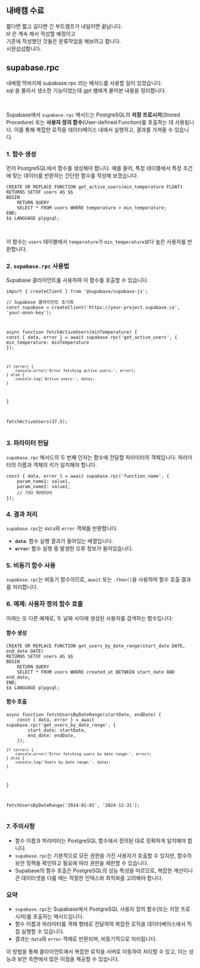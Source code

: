 <h2 data-ke-size="size26">내배캠 수료</h2>
<p data-ke-size="size16">짧다면 짧고 길다면 긴 부트캠프가 내일이면 끝납니다.<br />til 은 계속 해서 작성할 예정이고<br />기존에 작성했던 것들은 분류작업을 해보려고 합니다.<br />시원섭섭합니다.</p>
<h2 data-ke-size="size26">supabase.rpc</h2>
<p data-ke-size="size16">내배캠 막바지에 supabase.rpc 라는 메서드를 사용할 일이 있었습니다.<br />sql 을 몰라서 생소한 기능이었는데 gpt 쌤에게 물어본 내용을 정리합니다.</p>
<p data-ke-size="size16">&nbsp;</p>
<p data-ke-size="size16">Supabase에서 <code>supabase.rpc</code> 메서드는 PostgreSQL의 <b>저장 프로시저</b>(Stored Procedure) 또는 <b>사용자 정의 함수</b>(User-defined Function)를 호출하는 데 사용됩니다. 이를 통해 복잡한 로직을 데이터베이스 내에서 실행하고, 결과를 가져올 수 있습니다.</p>
<h3 data-ke-size="size23">1. <b>함수 생성</b></h3>
<p data-ke-size="size16">먼저 PostgreSQL에서 함수를 생성해야 합니다. 예를 들어, 특정 테이블에서 특정 조건에 맞는 데이터를 반환하는 간단한 함수를 작성해 보겠습니다.</p>
<pre class="pgsql"><code>CREATE OR REPLACE FUNCTION get_active_users(min_temperature FLOAT)
RETURNS SETOF users AS $$
BEGIN
    RETURN QUERY
    SELECT * FROM users WHERE temperature &gt; min_temperature;
END;
$$ LANGUAGE plpgsql;</code></pre>
<p data-ke-size="size16">&nbsp;</p>
<p data-ke-size="size16">이 함수는 <code>users</code> 테이블에서 <code>temperature</code>가 <code>min_temperature</code>보다 높은 사용자를 반환합니다.</p>
<h3 data-ke-size="size23">2. <b><code>supabase.rpc</code> 사용법</b></h3>
<p data-ke-size="size16">Supabase 클라이언트를 사용하여 이 함수를 호출할 수 있습니다.</p>
<pre class="javascript"><code>import { createClient } from '@supabase/supabase-js';
<p>// Supabase 클라이언트 초기화
const supabase = createClient('https://your-project.supabase.co', 'your-anon-key');</p>
<p>async function fetchActiveUsers(minTemperature) {
const { data, error } = await supabase.rpc('get_active_users', {
min_temperature: minTemperature
});</p>
<pre><code>if (error) {
    console.error('Error fetching active users:', error);
} else {
    console.log('Active users:', data);
}
</code></pre>
<p>}</p>
<p>fetchActiveUsers(37.5);</code></pre></p>
<h3 data-ke-size="size23">3. <b>파라미터 전달</b></h3>
<p data-ke-size="size16"><code>supabase.rpc</code> 메서드의 두 번째 인자는 함수에 전달할 파라미터의 객체입니다. 파라미터의 이름과 객체의 키가 일치해야 합니다.</p>
<pre class="aspectj"><code>const { data, error } = await supabase.rpc('function_name', {
    param_name1: value1,
    param_name2: value2,
    // 기타 파라미터
});</code></pre>
<h3 data-ke-size="size23">4. <b>결과 처리</b></h3>
<p data-ke-size="size16"><code>supabase.rpc</code>는 <code>data</code>와 <code>error</code> 객체를 반환합니다.</p>
<ul style="list-style-type: disc;" data-ke-list-type="disc">
<li><b><code>data</code></b>: 함수 실행 결과가 들어있는 배열입니다.</li>
<li><b><code>error</code></b>: 함수 실행 중 발생한 오류 정보가 들어있습니다.</li>
</ul>
<h3 data-ke-size="size23">5. <b>비동기 함수 사용</b></h3>
<p data-ke-size="size16"><code>supabase.rpc</code>는 비동기 함수이므로, <code>await</code> 또는 <code>.then()</code>을 사용하여 함수 호출 결과를 처리합니다.</p>
<h3 data-ke-size="size23">6. <b>예제: 사용자 정의 함수 호출</b></h3>
<p data-ke-size="size16">아래는 또 다른 예제로, 두 날짜 사이에 생성된 사용자를 검색하는 함수입니다:</p>
<h4 data-ke-size="size20">함수 생성</h4>
<pre class="pgsql"><code>CREATE OR REPLACE FUNCTION get_users_by_date_range(start_date DATE, end_date DATE)
RETURNS SETOF users AS $$
BEGIN
    RETURN QUERY
    SELECT * FROM users WHERE created_at BETWEEN start_date AND end_date;
END;
$$ LANGUAGE plpgsql;</code></pre>
<h4 data-ke-size="size20">함수 호출</h4>
<pre class="javascript"><code>async function fetchUsersByDateRange(startDate, endDate) {
    const { data, error } = await supabase.rpc('get_users_by_date_range', {
        start_date: startDate,
        end_date: endDate,
    });
<pre><code>if (error) {
    console.error('Error fetching users by date range:', error);
} else {
    console.log('Users by date range:', data);
}
</code></pre>
<p>}</p>
<p>fetchUsersByDateRange('2024-01-01', '2024-12-31');</code></pre></p>
<h3 data-ke-size="size23">7. <b>주의사항</b></h3>
<ul style="list-style-type: disc;" data-ke-list-type="disc">
<li>함수 이름과 파라미터는 PostgreSQL 함수에서 정의된 대로 정확하게 일치해야 합니다.</li>
<li><code>supabase.rpc</code>는 기본적으로 모든 권한을 가진 사용자가 호출할 수 있지만, 함수의 보안 정책을 확인하고 필요에 따라 권한을 제한할 수 있습니다.</li>
<li>Supabase의 함수 호출은 PostgreSQL의 성능 특성을 따르므로, 복잡한 계산이나 큰 데이터셋을 다룰 때는 적절한 인덱스와 최적화를 고려해야 합니다.</li>
</ul>
<h3 data-ke-size="size23">요약</h3>
<ul style="list-style-type: disc;" data-ke-list-type="disc">
<li><code>supabase.rpc</code>는 Supabase에서 PostgreSQL 사용자 정의 함수(또는 저장 프로시저)를 호출하는 메서드입니다.</li>
<li>함수 이름과 파라미터를 객체 형태로 전달하여 복잡한 로직을 데이터베이스에서 직접 실행할 수 있습니다.</li>
<li>결과는 <code>data</code>와 <code>error</code> 객체로 반환되며, 비동기적으로 처리됩니다.</li>
</ul>
<p data-ke-size="size16">이 방법을 통해 클라이언트에서 복잡한 로직을 서버로 이동하여 처리할 수 있고, 이는 성능과 보안 측면에서 많은 이점을 제공할 수 있습니다.</p>